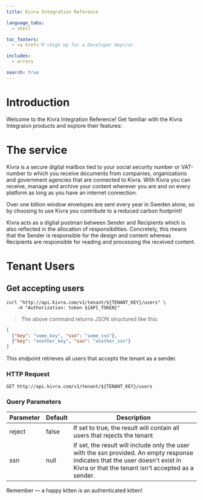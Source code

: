 ```yaml
---
title: Kivra Integration Reference

language_tabs:
  - shell

toc_footers:
  - <a href='#'>Sign Up for a Developer Key</a>

includes:
  - errors

search: true
---
```


# Introduction

Welcome to the Kivra Integration Reference! Get familiar with the Kivra Integraion products and explore their features:

# The service
Kivra is a secure digital mailbox tied to your social security number or VAT-number to which you receive documents from companies, organizations and government agencies that are connected to Kivra. With Kivra you can receive, manage and archive your content wherever you are and on every platform as long as you have an internet connection.

Over one billion window envelopes are sent every year in Sweden alone, so by choosing to use Kivra you contribute to a reduced carbon footprint!

Kivra acts as a digital postman between Sender and Recipients which is also reflected in the allocation of responsibilities. Concretely, this means that the Sender is responsible for the design and content whereas Recipients are responsible for reading and processing the received content.

# Tenant Users

## Get accepting users

```shell
curl "http://api.kivra.com/v1/tenant/${TENANT_KEY}/users" \
    -H "Authorization: token ${API_TOKEN}"
```


> The above command returns JSON structured like this:

```json
[
  {"key": "some_key", "ssn": "some_ssn"},
  {"key": "another_key", "ssn": "another_ssn"}
]
```

This endpoint retrieves all users that accepts the tenant as a sender.

### HTTP Request

`GET http://api.kivra.com/v1/tenant/${TENANT_KEY}/users`

### Query Parameters

Parameter | Default | Description
--------- | ------- | -----------
reject | false | If set to true, the result will contain all users that rejects the tenant
ssn | null | If set, the result will include only the user with the ssn provided. An empty response indicates that the user doesn't exist in Kivra or that the tenant isn't accepted as a sender.

<aside class="success">
Remember — a happy kitten is an authenticated kitten!
</aside>
